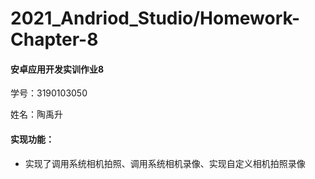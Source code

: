 ﻿# 2021_Andriod_Studio/Homework-Chapter-8
#### 安卓应用开发实训作业8

学号：3190103050

姓名：陶禹升

#### 实现功能： 

- 实现了调用系统相机拍照、调用系统相机录像、实现自定义相机拍照录像
